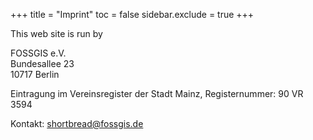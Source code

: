+++
title = "Imprint"
toc = false
sidebar.exclude = true
+++

This web site is run by

FOSSGIS e.V.<br/>
Bundesallee 23<br/>
10717 Berlin

Eintragung im Vereinsregister der Stadt Mainz, Registernummer: 90 VR 3594

Kontakt: shortbread@fossgis.de

